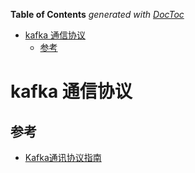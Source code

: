 <!-- START doctoc generated TOC please keep comment here to allow auto update -->
<!-- DON'T EDIT THIS SECTION, INSTEAD RE-RUN doctoc TO UPDATE -->
**Table of Contents**  *generated with [DocToc](https://github.com/thlorenz/doctoc)*

- [kafka 通信协议](#kafka-%E9%80%9A%E4%BF%A1%E5%8D%8F%E8%AE%AE)
  - [参考](#%E5%8F%82%E8%80%83)

<!-- END doctoc generated TOC please keep comment here to allow auto update -->

# kafka 通信协议





## 参考

- [Kafka通讯协议指南](https://colobu.com/2017/01/26/A-Guide-To-The-Kafka-Protocol/)